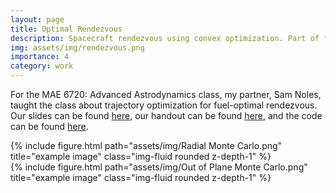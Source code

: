 ```yaml
---
layout: page
title: Optimal Rendezvous
description: Spacecraft rendezvous using convex optimization. Part of final presentation for MAE 6720 - Advanced Astrodynamics.
img: assets/img/rendezvous.png
importance: 4
category: work
---
```

For the MAE 6720: Advanced Astrodynamics class, my partner, Sam Noles, taught the class about trajectory optimization for fuel-optimal rendezvous. Our slides can be found [here](/assets/pdf/MAE_6720_Lecture_Slides.pdf), our handout can be found [here](/assets/pdf/MAE_6720_Lecture_Handout.pdf), and the code can be found [here](https://github.com/govindchari/opt-rendezvous).


<div class="row">
    <div class="col-sm mt-3 mt-md-0">
        {% include figure.html path="assets/img/Radial Monte Carlo.png" title="example image" class="img-fluid rounded z-depth-1" %}
    </div>
    <div class="col-sm mt-3 mt-md-0">
        {% include figure.html path="assets/img/Out of Plane Monte Carlo.png" title="example image" class="img-fluid rounded z-depth-1" %}
    </div>
</div>


